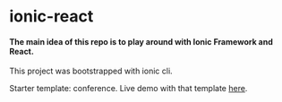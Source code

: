 # ionic-react

#### The main idea of this repo is to play around with Ionic Framework and React.
 

This project was bootstrapped with ionic cli.
 
Starter template: conference. Live demo with that template [here](https://ionic-react-conference-app.firebaseapp.com/).